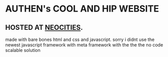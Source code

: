 # AUTHEN's COOL AND HIP WEBSITE
## HOSTED AT [**NEOCITIES**](https://authenyo.xyz). 

made with bare bones html and css and javascript. sorry i didnt use the newest javascript framework with meta framework with the the the no code scalable solution
